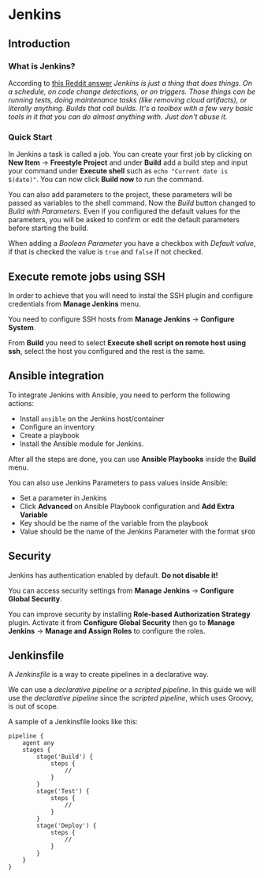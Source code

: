 # Jenkins

## Introduction

### What is Jenkins?

According to [this Reddit answer](https://www.reddit.com/r/devops/comments/3vdemi/comment/cxmxoje/?utm_source=share&utm_medium=web2x&context=3) *Jenkins is just a thing that does things. On a schedule, on code change detections, or on triggers. Those things can be running tests, doing maintenance tasks (like removing cloud artifacts), or literally anything. Builds that call builds. It's a toolbox with a few very basic tools in it that you can do almost anything with. Just don't abuse it.*

### Quick Start

In Jenkins a task is called a job. You can create your first job by clicking on **New Item** &rarr; **Freestyle Project** and under **Build** add a build step and input your command under **Execute shell** such as `echo "Current date is $(date)"`. You can now click **Build now** to run the command.

You can also add parameters to the project, these parameters will be passed as variables to the shell command. Now the *Build* button changed to *Build with Parameters*. Even if you configured the default values for the parameters, you will be asked to confirm or edit the default parameters before starting the build.

When adding a *Boolean Parameter* you have a checkbox with *Default value*, if that is checked the value is `true` and `false` if not checked.

## Execute remote jobs using SSH

In order to achieve that you will need to instal the SSH plugin and configure credentials from **Manage Jenkins** menu.

You need to configure SSH hosts from **Manage Jenkins** &rarr; **Configure System**.

From **Build** you need to select **Execute shell script on remote host using ssh**, select the host you configured and the rest is the same.

## Ansible integration

To integrate Jenkins with Ansible, you need to perform the following actions:

- Install `ansible` on the Jenkins host/container
- Configure an inventory
- Create a playbook
- Install the Ansible module for Jenkins.

After all the steps are done, you can use **Ansible Playbooks** inside the **Build** menu.

You can also use Jenkins Parameters to pass values inside Ansible:

- Set a parameter in Jenkins
- Click **Advanced** on Ansible Playbook configuration and **Add Extra Variable**
- Key should be the name of the variable from the playbook
- Value should be the name of the Jenkins Parameter with the format `$FOO`

## Security

Jenkins has authentication enabled by default. **Do not disable it!**

You can access security settings from **Manage Jenkins** &rarr; **Configure Global Security**.

You can improve security by installing **Role-based Authorization Strategy** plugin. Activate it from **Configure Global Security** then go to **Manage Jenkins** &rarr; **Manage and Assign Roles** to configure the roles.

## Jenkinsfile

A *Jenkinsfile* is a way to create pipelines in a declarative way.

We can use a *declarative pipeline* or a *scripted pipeline*. In this guide we will use the *declarative pipeline* since the *scripted pipeline*, which uses Groovy, is out of scope.

A sample of  a Jenkinsfile looks like this:

```jenkinsfile
pipeline {
    agent any
    stages {
        stage('Build') {
            steps {
                //
            }
        }
        stage('Test') {
            steps {
                //
            }
        }
        stage('Deploy') {
            steps {
                //
            }
        }       
    }
}
```
